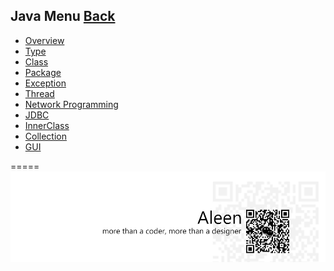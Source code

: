 ## Java Menu [Back](./../Programming%20Menu.md)
* [Overview](./Overview/Overview.md)
* [Type](./Type/Type.md)
* [Class](./Class/Class.md)
* [Package](./Package/Package.md)
* [Exception](./Exception/Exception.md)
* [Thread](./Thread/Thread.md)
* [Network Programming](./Network/Network.md)
* [JDBC](./JDBC/JDBC.md)
* [InnerClass](./InnerClass/InnerClass.md)
* [Collection](./Collection/Collection.md)
* [GUI](./GUI/GUI.md)

=====
<a href="http://aleen42.github.io/" target="_blank" ><img src="./../../pic/tail.gif"></a>
